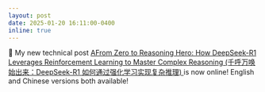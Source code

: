 ```yaml
---
layout: post
date: 2025-01-20 16:11:00-0400
inline: true
---
```


:tada: My new technical post <a href="https://normaluhr.github.io/2025/01/20/deepseek-r1/">AFrom Zero to Reasoning Hero: How DeepSeek-R1 Leverages Reinforcement Learning to Master Complex Reasoning (千呼万唤始出来：DeepSeek-R1 如何通过强化学习实现复杂推理) </a> is now online! English and Chinese versions both available!